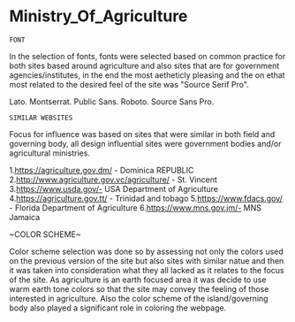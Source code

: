 # Ministry_Of_Agriculture

`FONT`

In the selection of fonts, fonts were selected based on common practice for both sites based around agriculture 
and also sites that are for government agencies/institutes, in the end the most aetheticly pleasing and the on ethat most related
to the desired feel of the site was "Source Serif Pro".

Lato.
Montserrat.
Public Sans.
Roboto.
Source Sans Pro.

`SIMILAR WEBSITES`

Focus for influence was based on sites that were similar in both field and governing body, all design influential sites 
were government bodies and/or agricultural ministries.

1.https://agriculture.gov.dm/ - Dominica REPUBLIC
2.http://www.agriculture.gov.vc/agriculture/ - St. Vincent
3.https://www.usda.gov/- USA Department of Agriculture
4.https://agriculture.gov.tt/ - Trinidad and tobago 
5.https://www.fdacs.gov/ - Florida Department of Agriculture
6.https://www.mns.gov.jm/- MNS Jamaica

~COLOR SCHEME~

Color scheme selection was done so by assessing not only the colors used on the previous version of the site but also sites with 
similar natue and then it was taken into consideration what they all lacked as it relates to the focus of the site. As agriculture is an 
earth focused area it was decide to use warm earth tone colors so that the site may convey the feeling of those interested in agriculture.
Also the color scheme of the island/governing body also played a significant role in coloring the webpage.
